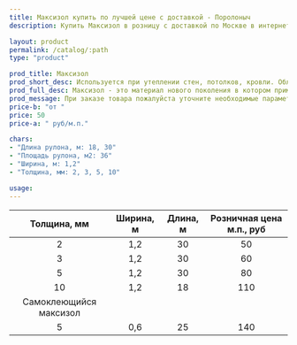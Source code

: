 ```yaml
---
title: Максизол купить по лучшей цене с доставкой - Поролоныч
description: Купить Максизол в розницу с доставкой по Москве в интернет-магазине Поролоныча.

layout: product
permalink: /catalog/:path
type: "product"

prod_title: Максизол
prod_short_desc: Используется при утеплении стен, потолков, кровли. Обладает пароизолирующим и шумозащитным свойствами.
prod_full_desc: Максизол - это материал нового поколения в котором применен принцип теплоизоляции за счет полированной отражающей поверхности нанесенной с одной или двух сторон на слой вспененного полиэтилена.
prod_message: При заказе товара пожалуйста уточните необходимые параметры (толщину и количество).
price-b: "от "
price: 50
price-a: " руб/м.п."

chars:
- "Длина рулона, м: 18, 30"
- "Площадь рулона, м2: 36"
- "Ширина, м: 1,2"
- "Толщина, мм: 2, 3, 5, 10"

usage:
---
```

| Толщина, мм | Ширина, м | Длина, м | Розничная цена м.п., руб |
|:--:|:--:|:--:|:--:|
|2|1,2|30|50|
|3|1,2|30|60|
|5|1,2|30|80|
|10|1,2|18|110|
|Самоклеющийся максизол|
|5|0,6|25|140|